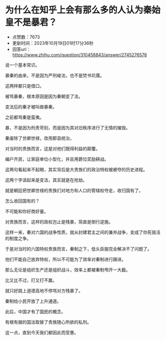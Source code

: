 # 为什么在知乎上会有那么多的人认为秦始皇不是暴君？
- 点赞数：7673
- 更新时间：2023年10月19日01时17分36秒
- 回答url：https://www.zhihu.com/question/310458843/answer/2745276576
<body>
 <p data-pid="HC6vkSDZ">说一个基本常识。</p>
 <p data-pid="dMM7aiPp">暴秦的由来，不是因为严刑峻法，也不是焚书坑儒。</p>
 <p data-pid="EaAp5pKW">这两样都只是借口。</p>
 <p data-pid="PuVaRAwj">被骂暴秦，根本原因是因为秦朝变了法。</p>
 <p data-pid="-mFBQOFt">变法后的秦才被叫做暴秦。</p>
 <p data-pid="5Xb09ryR">之前都骂秦是蛮夷。</p>
 <p data-pid="3WdI-zKw">暴，不是因为刑责苛刻，而是因为其对旧秩序进行了无情的摧毁。</p>
 <p data-pid="i9mNX82n">秦废除了世卿世禄，改用郡县统治，</p>
 <p data-pid="K3LPyvJ5">对当时的贵族而言，这是对他们既得利益的颠覆。</p>
 <p data-pid="NtqU8HTc">编户齐民，让家庭单位小型化，并且用爵位奖励耕战。</p>
 <p data-pid="QaA8OhOM">这两句看起来不起眼，其实背后是大贵族们的政治特权被褫夺的历史进程。</p>
 <p data-pid="C0_zjwSM">这两个字读起来是变法，其实就是在抢劫。</p>
 <p data-pid="I7KkWgQF">就是朝廷把世卿世禄的贵族们对地方和人口的管辖权夺走，收归国有了。</p>
 <p data-pid="SHffmngs">怎么收回国有的？</p>
 <p data-pid="oxud_BwW">不可能和你好商好量。</p>
 <p data-pid="65cus1pb">对贵族而言，这样的政权岂止是残暴，简直是倒行逆施。</p>
 <p data-pid="nNfyIGAb">这样一来，秦对六国的战争性质，就从封建君主之间的兼并战争，变成了你死我活的制度之争。</p>
 <p data-pid="WL7uMyDd">于是对当时的六国特权贵族而言，秦制之下，低头臣服完全解决不了问题了。</p>
 <p data-pid="Lv2VVKxi">他们不能自己放弃特权，所以不可能为了效率对秦制进行跟进。</p>
 <p data-pid="HYG5yTtb">那么无论是组织生产还是组织战斗，效率上都被秦制甩开一大截。</p>
 <p data-pid="ASs5ixbV">比又比不过，打又打不赢。</p>
 <p data-pid="zWO5nZmo">就只好跳上道德高地不停骂对方残暴了。</p>
 <p data-pid="iUaruI57">秦制给小民开放了上升通道。</p>
 <p data-pid="-E9PF_lb">此后，中国才有了国民的概念。</p>
 <p data-pid="D1LvGWuQ">有根有据的国法取替了贵族随心所欲的私刑。</p>
 <p data-pid="i-NysaQq">这一点，直到今天我们都因此而受惠。</p>
 <p></p>
</body>